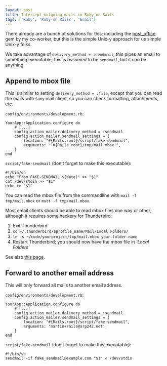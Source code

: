 ```yaml
---
layout: post
title: Intercept outgoing mails in Ruby on Rails
tags: ['Ruby', 'Ruby on Rails', 'Email']
---
```


There already are a bunch of solutions for this; including the
[post\_office][po] gem by my co-worker, but this is the simple Unix-y approach
for us simple Unix-y folks.

We take advantage of `delivery_method = :sendmail`, this pipes an email to
something executable; this is *assumed* to be `sendmail`, but it can be
anything.

Append to mbox file
-------------------

This is similar to setting `delivery_method = :file`, except that you can read
the mails with `$any` mail client, so you can check formatting, attachments,
etc.

`config/environments/development.rb`:

	YourApp::Application.configure do
		# [...]
		config.action_mailer.delivery_method = :sendmail
		config.action_mailer.sendmail_settings = {
			location: "#{Rails.root}/script/fake-sendmail",
			arguments: "'#{Rails.root}/tmp/mail.mbox'",
		}
	end

`script/fake-sendmail` (don’t forget to make this executable):

	#!/bin/sh
	echo "From FAKE-SENDMAIL $(date)" >> "$1"
	cat /dev/stdin >> "$1"
	echo >> "$1"

You can read the mbox file from the commandline with `mail -f tmp/mail.mbox` or
`mutt -f tmp/mail.mbox`.

Most email clients should be able to read mbox files one way or other;
although it requires some hackery for Thunderbird:

1. Exit Thunderbird
2. `cd ~/.thunderbird/$profile_name/Mail/Local Folders/`
3. `ln -s ~/code/yourproject/tmp/mail.mbox your-folder-name`
4. Restart Thunderbird; you should now have the mbox file in *‘Local Folders’*

See also [this page](http://bahut.alma.ch/2010/01/open-mbox-file-in-thunderbird.html).

Forward to another email address
--------------------------------

This will only forward all mails to another email address.

`config/environments/development.rb`:

	YourApp::Application.configure do
		# [...]
		config.action_mailer.delivery_method = :sendmail
		config.action_mailer.sendmail_settings = {
			location: "#{Rails.root}/script/fake-sendmail",
			arguments: 'martin+rails@arp242.net',
		}
	end

`script/fake-sendmail` (don’t forget to make this executable):

	#!/bin/sh
	sendmail -if fake_sendmail@example.com "$1" < /dev/stdin

[po]: https://github.com/bluerail/post_office
